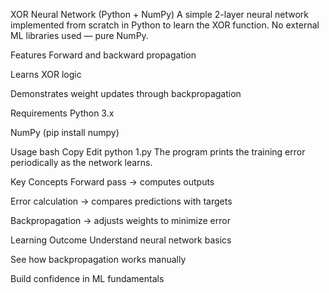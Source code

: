 XOR Neural Network (Python + NumPy)
A simple 2-layer neural network implemented from scratch in Python to learn the XOR function. No external ML libraries used — pure NumPy.

Features
Forward and backward propagation

Learns XOR logic

Demonstrates weight updates through backpropagation

Requirements
Python 3.x

NumPy (pip install numpy)

Usage
bash
Copy
Edit
python 1.py
The program prints the training error periodically as the network learns.

Key Concepts
Forward pass → computes outputs

Error calculation → compares predictions with targets

Backpropagation → adjusts weights to minimize error

Learning Outcome
Understand neural network basics

See how backpropagation works manually

Build confidence in ML fundamentals
